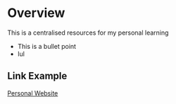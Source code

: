 # Overview 

This is a centralised resources for my personal learning

* This is a bullet point
* lul

## Link Example
[Personal Website](https://www.curiositydriven.uk)